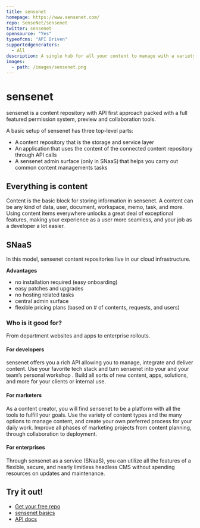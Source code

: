 ```yaml
---
title: sensenet
homepage: https://www.sensenet.com/
repo: SenseNet/sensenet
twitter: sensenet
opensource: "Yes"
typeofcms: "API Driven"
supportedgenerators:
  - All
description: A single hub for all your content to manage with a variety of features.
images:
  - path: /images/sensenet.png
---
```


# sensenet

sensenet is a content repository with API first approach packed with a full featured permission system, preview and collaboration tools.

A basic setup of sensenet has three top-level parts:
- A content repository that is the storage and service layer
- An application that uses the content of the connected content repository through API calls
- A sensenet admin surface (only in SNaaS) that helps you carry out common content managements tasks

## Everything is content

Content is the basic block for storing information in sensenet. A content can be any kind of data, user, document, workspace, memo, task, and more. Using content items everywhere unlocks a great deal of exceptional features, making your experience as a user more seamless, and your job as a developer a lot easier.

## SNaaS

In this model, sensenet content repositories live in our cloud infrastructure.

**Advantages**

- no installation required (easy onboarding)
- easy patches and upgrades
- no hosting related tasks
- central admin surface
- flexible pricing plans (based on # of contents, requests, and users)

### Who is it good for?
From department websites and apps to enterprise rollouts.

#### For developers
sensenet offers you a rich API allowing you to manage, integrate and deliver content. Use your favorite tech stack and turn sensenet into your and your team’s personal workshop . Build all sorts of new content, apps, solutions, and more for your clients or internal use.

#### For marketers
As a content creator, you will find sensenet to be a platform with all the tools to fulfill your goals. Use the variety of content types and the many options to manage content, and create your own preferred process for your daily work. Improve all phases of marketing projects from content planning, through collaboration to deployment.

#### For enterprises
Through sensenet as a service (SNaaS), you can utilize all the features of a flexible, secure, and nearly limitless headless CMS without spending resources on updates and maintenance.

## Try it out!

- [Get your free repo](https://www.sensenet.com/pricing)
- [sensenet basics](https://docs.sensenet.com/concepts/basics)
- [API docs](https://docs.sensenet.com/api-docs/basic-concepts)
